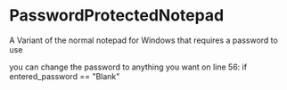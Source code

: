 # PasswordProtectedNotepad
A Variant of the normal notepad for Windows that requires a password to use

you can change the password to anything you want on line 56:  if entered_password == "Blank"
